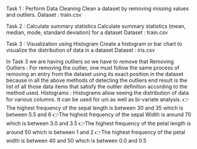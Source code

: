 Task 1 : Perform Data Cleaning
Clean a dataset by removing missing values and outliers.
Dataset : train.csv

Task 2 : Calculate summary statistics
Calculate summary statistics (mean, median, mode, standard deviation) for a dataset
Dataset : train.csv

Task 3 : Visualization using Histogram
Create a histogram or bar chart to visualize the distribution of data in a dataset
Dataset : iris.csv

In Task 3 we are having outliers so we have to remove that 
Removing Outliers :
For removing the outlier, one must follow the same process of removing an entry from the dataset using its exact position in the 
dataset because in all the above methods of detecting the outliers end result is the list of all those data items that satisfy 
the outlier definition according to the method used.
Histograms :
Histograms allow seeing the distribution of data for various columns. It can be used for uni as well as bi-variate analysis.
👉The highest frequency of the sepal length is between 30 and 35 which is between 5.5 and 6
👉The highest frequency of the sepal Width is around 70 which is between 3.0 and 3.5
👉The highest frequency of the petal length is around 50 which is between 1 and 2
👉The highest frequency of the petal width is between 40 and 50 which is between 0.0 and 0.5
